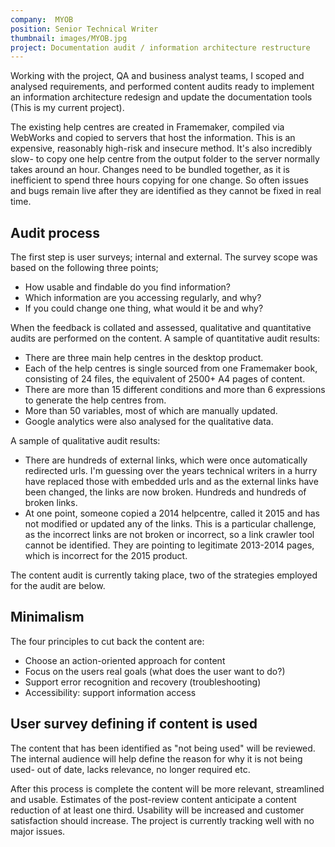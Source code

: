 ```yaml
---
company:  MYOB
position: Senior Technical Writer
thumbnail: images/MYOB.jpg
project: Documentation audit / information architecture restructure
---
```


Working with the project, QA and business analyst teams, I scoped and analysed requirements, and performed content audits ready to implement an information architecture redesign and update the documentation tools (This is my current project).

The existing help centres are created in Framemaker, compiled via WebWorks and copied to servers that host the information. This is an expensive, reasonably high-risk and insecure method. It's also incredibly slow- to copy one help centre from the output folder to the server normally takes around an hour. Changes need to be bundled together, as it is inefficient to spend three hours copying for one change. So often issues and bugs remain live after they are identified as they cannot be fixed in real time.

## Audit process
The first step is user surveys; internal and external. The survey scope was based on the following three points;

* How usable and findable do you find information?
* Which information are you accessing regularly, and why?
* If you could change one thing, what would it be and why?

When the feedback is collated and assessed, qualitative and quantitative audits are performed on the content.
A sample of quantitative audit results:

* There are three main help centres in the desktop product.
* Each of the help centres is single sourced from one Framemaker book, consisting of 24 files, the equivalent of 2500+ A4 pages of content.
* There are more than 15 different conditions and more than 6 expressions to generate the help centres from.
* More than 50 variables, most of which are manually updated.
* Google analytics were also analysed for the qualitative data.

A sample of qualitative audit results:

* There are hundreds of external links, which were once automatically redirected urls. I'm guessing over the years technical writers in a hurry have replaced those with embedded urls and as the external links have been changed, the links are now broken. Hundreds and hundreds of broken links.
* At one point, someone copied a 2014 helpcentre, called it 2015 and has not modified or updated any of the links. This is a particular challenge, as the incorrect links are not broken or incorrect, so a link crawler tool cannot be identified. They are pointing to legitimate 2013-2014 pages, which is incorrect for the 2015 product.

The content audit is currently taking place, two of the strategies employed for the audit are below.

## Minimalism
The four principles to cut back the content are:

* Choose an action-oriented approach for content
* Focus on the users real goals (what does the user want to do?)
* Support error recognition and recovery (troubleshooting)
* Accessibility: support information access

## User survey defining if content is used
The content that has been identified as "not being used" will be reviewed.
The internal audience will help define the reason for why it is not being used- out of date, lacks relevance, no longer required etc.

After this process is complete the content will be more relevant, streamlined and usable. Estimates of the post-review content anticipate a content reduction of at least one third. Usability will be increased and customer satisfaction should increase.
The project is currently tracking well with no major issues.
